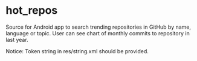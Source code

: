 # hot_repos
Source for Android app to search trending repositories in GitHub by name, language or topic. User can see chart of monthly commits to repository in last year.

Notice: Token string in res/string.xml should be provided.

